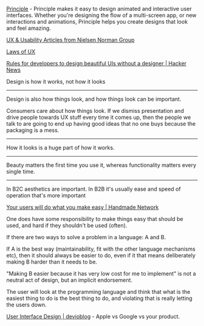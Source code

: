 [Principle](https://principle.app/) - Principle makes it easy to design animated and interactive user interfaces. Whether you're designing the flow of a multi-screen app, or new interactions and animations, Principle helps you create designs that look and feel amazing.

[UX & Usability Articles from Nielsen Norman Group](https://www.nngroup.com/articles/)

[Laws of UX](https://lawsofux.com/)

[Rules for developers to design beautiful UIs without a designer | Hacker News](https://news.ycombinator.com/item?id=35529240)

Design is how it works, not how it looks

---

Design is also how things look, and how things look can be important.

Consumers care about how things look. If we dismiss presentation and drive people towards UX stuff every time it comes up, then the people we talk to are going to end up having good ideas that no one buys because the packaging is a mess.

---

How it looks is a huge part of how it works. 

---

Beauty matters the first time you use it, whereas functionality matters every single time.

---

In B2C aesthetics are important. In B2B it's usually ease and speed of operation that's more important 

[Your users will do what you make easy | Handmade Network](https://c3.handmade.network/blog/p/8208-when_making_things_easy_is_bad)

One does have some responsibility to make things easy that should be used, and hard if they shouldn't be used (often).

If there are two ways to solve a problem in a language: A and B. 

If A is the best way (maintainability, fit with the other language mechanisms etc), then it should always be easier to do, even if it that means deliberately making B harder than it needs to be. 

"Making B easier because it has very low cost for me to implement" is not a neutral act of design, but an implicit endorsement.

The user will look at the programming language and think that what is the easiest thing to do is the best thing to do, and violating that is really letting the users down.

[User Interface Design | devioblog](https://devio.wordpress.com/2012/02/19/user-interface-design/) - Apple vs Google vs your product.
